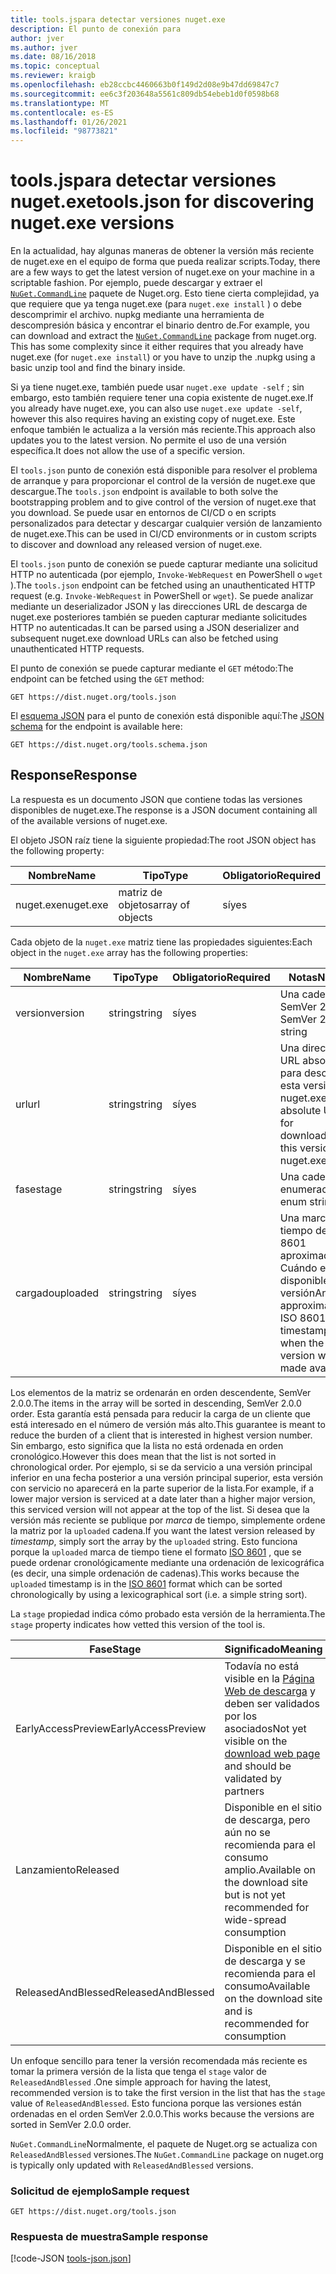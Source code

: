 ```yaml
---
title: tools.jspara detectar versiones nuget.exe
description: El punto de conexión para
author: jver
ms.author: jver
ms.date: 08/16/2018
ms.topic: conceptual
ms.reviewer: kraigb
ms.openlocfilehash: eb28ccbc4460663b0f149d2d08e9b47dd69847c7
ms.sourcegitcommit: ee6c3f203648a5561c809db54ebeb1d0f0598b68
ms.translationtype: MT
ms.contentlocale: es-ES
ms.lasthandoff: 01/26/2021
ms.locfileid: "98773821"
---
```

# <a name="toolsjson-for-discovering-nugetexe-versions"></a><span data-ttu-id="f4576-103">tools.jspara detectar versiones nuget.exe</span><span class="sxs-lookup"><span data-stu-id="f4576-103">tools.json for discovering nuget.exe versions</span></span>

<span data-ttu-id="f4576-104">En la actualidad, hay algunas maneras de obtener la versión más reciente de nuget.exe en el equipo de forma que pueda realizar scripts.</span><span class="sxs-lookup"><span data-stu-id="f4576-104">Today, there are a few ways to get the latest version of nuget.exe on your machine in a scriptable fashion.</span></span> <span data-ttu-id="f4576-105">Por ejemplo, puede descargar y extraer el [`NuGet.CommandLine`](https://www.nuget.org/packages/NuGet.CommandLine/) paquete de Nuget.org. Esto tiene cierta complejidad, ya que requiere que ya tenga nuget.exe (para `nuget.exe install` ) o debe descomprimir el archivo. nupkg mediante una herramienta de descompresión básica y encontrar el binario dentro de.</span><span class="sxs-lookup"><span data-stu-id="f4576-105">For example, you can download and extract the [`NuGet.CommandLine`](https://www.nuget.org/packages/NuGet.CommandLine/) package from nuget.org. This has some complexity since it either requires that you already have nuget.exe (for `nuget.exe install`) or you have to unzip the .nupkg using a basic unzip tool and find the binary inside.</span></span>

<span data-ttu-id="f4576-106">Si ya tiene nuget.exe, también puede usar `nuget.exe update -self` ; sin embargo, esto también requiere tener una copia existente de nuget.exe.</span><span class="sxs-lookup"><span data-stu-id="f4576-106">If you already have nuget.exe, you can also use `nuget.exe update -self`, however this also requires having an existing copy of nuget.exe.</span></span> <span data-ttu-id="f4576-107">Este enfoque también le actualiza a la versión más reciente.</span><span class="sxs-lookup"><span data-stu-id="f4576-107">This approach also updates you to the latest version.</span></span> <span data-ttu-id="f4576-108">No permite el uso de una versión específica.</span><span class="sxs-lookup"><span data-stu-id="f4576-108">It does not allow the use of a specific version.</span></span>

<span data-ttu-id="f4576-109">El `tools.json` punto de conexión está disponible para resolver el problema de arranque y para proporcionar el control de la versión de nuget.exe que descargue.</span><span class="sxs-lookup"><span data-stu-id="f4576-109">The `tools.json` endpoint is available to both solve the bootstrapping problem and to give control of the version of nuget.exe that you download.</span></span> <span data-ttu-id="f4576-110">Se puede usar en entornos de CI/CD o en scripts personalizados para detectar y descargar cualquier versión de lanzamiento de nuget.exe.</span><span class="sxs-lookup"><span data-stu-id="f4576-110">This can be used in CI/CD environments or in custom scripts to discover and download any released version of nuget.exe.</span></span>

<span data-ttu-id="f4576-111">El `tools.json` punto de conexión se puede capturar mediante una solicitud HTTP no autenticada (por ejemplo, `Invoke-WebRequest` en PowerShell o `wget` ).</span><span class="sxs-lookup"><span data-stu-id="f4576-111">The `tools.json` endpoint can be fetched using an unauthenticated HTTP request (e.g. `Invoke-WebRequest` in PowerShell or `wget`).</span></span> <span data-ttu-id="f4576-112">Se puede analizar mediante un deserializador JSON y las direcciones URL de descarga de nuget.exe posteriores también se pueden capturar mediante solicitudes HTTP no autenticadas.</span><span class="sxs-lookup"><span data-stu-id="f4576-112">It can be parsed using a JSON deserializer and subsequent nuget.exe download URLs can also be fetched using unauthenticated HTTP requests.</span></span>

<span data-ttu-id="f4576-113">El punto de conexión se puede capturar mediante el `GET` método:</span><span class="sxs-lookup"><span data-stu-id="f4576-113">The endpoint can be fetched using the `GET` method:</span></span>

```
GET https://dist.nuget.org/tools.json
```

<span data-ttu-id="f4576-114">El [esquema JSON](https://json-schema.org/) para el punto de conexión está disponible aquí:</span><span class="sxs-lookup"><span data-stu-id="f4576-114">The [JSON schema](https://json-schema.org/) for the endpoint is available here:</span></span>

```
GET https://dist.nuget.org/tools.schema.json
```

## <a name="response"></a><span data-ttu-id="f4576-115">Response</span><span class="sxs-lookup"><span data-stu-id="f4576-115">Response</span></span>

<span data-ttu-id="f4576-116">La respuesta es un documento JSON que contiene todas las versiones disponibles de nuget.exe.</span><span class="sxs-lookup"><span data-stu-id="f4576-116">The response is a JSON document containing all of the available versions of nuget.exe.</span></span>

<span data-ttu-id="f4576-117">El objeto JSON raíz tiene la siguiente propiedad:</span><span class="sxs-lookup"><span data-stu-id="f4576-117">The root JSON object has the following property:</span></span>

<span data-ttu-id="f4576-118">Nombre</span><span class="sxs-lookup"><span data-stu-id="f4576-118">Name</span></span>      | <span data-ttu-id="f4576-119">Tipo</span><span class="sxs-lookup"><span data-stu-id="f4576-119">Type</span></span>             | <span data-ttu-id="f4576-120">Obligatorio</span><span class="sxs-lookup"><span data-stu-id="f4576-120">Required</span></span>
--------- | ---------------- | --------
<span data-ttu-id="f4576-121">nuget.exe</span><span class="sxs-lookup"><span data-stu-id="f4576-121">nuget.exe</span></span> | <span data-ttu-id="f4576-122">matriz de objetos</span><span class="sxs-lookup"><span data-stu-id="f4576-122">array of objects</span></span> | <span data-ttu-id="f4576-123">sí</span><span class="sxs-lookup"><span data-stu-id="f4576-123">yes</span></span>

<span data-ttu-id="f4576-124">Cada objeto de la `nuget.exe` matriz tiene las propiedades siguientes:</span><span class="sxs-lookup"><span data-stu-id="f4576-124">Each object in the `nuget.exe` array has the following properties:</span></span>

<span data-ttu-id="f4576-125">Nombre</span><span class="sxs-lookup"><span data-stu-id="f4576-125">Name</span></span>     | <span data-ttu-id="f4576-126">Tipo</span><span class="sxs-lookup"><span data-stu-id="f4576-126">Type</span></span>   | <span data-ttu-id="f4576-127">Obligatorio</span><span class="sxs-lookup"><span data-stu-id="f4576-127">Required</span></span> | <span data-ttu-id="f4576-128">Notas</span><span class="sxs-lookup"><span data-stu-id="f4576-128">Notes</span></span>
-------- | ------ | -------- | -----
<span data-ttu-id="f4576-129">version</span><span class="sxs-lookup"><span data-stu-id="f4576-129">version</span></span>  | <span data-ttu-id="f4576-130">string</span><span class="sxs-lookup"><span data-stu-id="f4576-130">string</span></span> | <span data-ttu-id="f4576-131">sí</span><span class="sxs-lookup"><span data-stu-id="f4576-131">yes</span></span>      | <span data-ttu-id="f4576-132">Una cadena SemVer 2.0.0</span><span class="sxs-lookup"><span data-stu-id="f4576-132">A SemVer 2.0.0 string</span></span>
<span data-ttu-id="f4576-133">url</span><span class="sxs-lookup"><span data-stu-id="f4576-133">url</span></span>      | <span data-ttu-id="f4576-134">string</span><span class="sxs-lookup"><span data-stu-id="f4576-134">string</span></span> | <span data-ttu-id="f4576-135">sí</span><span class="sxs-lookup"><span data-stu-id="f4576-135">yes</span></span>      | <span data-ttu-id="f4576-136">Una dirección URL absoluta para descargar esta versión de nuget.exe</span><span class="sxs-lookup"><span data-stu-id="f4576-136">An absolute URL for downloading this version of nuget.exe</span></span>
<span data-ttu-id="f4576-137">fase</span><span class="sxs-lookup"><span data-stu-id="f4576-137">stage</span></span>    | <span data-ttu-id="f4576-138">string</span><span class="sxs-lookup"><span data-stu-id="f4576-138">string</span></span> | <span data-ttu-id="f4576-139">sí</span><span class="sxs-lookup"><span data-stu-id="f4576-139">yes</span></span>      | <span data-ttu-id="f4576-140">Una cadena de enumeración</span><span class="sxs-lookup"><span data-stu-id="f4576-140">An enum string</span></span>
<span data-ttu-id="f4576-141">cargado</span><span class="sxs-lookup"><span data-stu-id="f4576-141">uploaded</span></span> | <span data-ttu-id="f4576-142">string</span><span class="sxs-lookup"><span data-stu-id="f4576-142">string</span></span> | <span data-ttu-id="f4576-143">sí</span><span class="sxs-lookup"><span data-stu-id="f4576-143">yes</span></span>      | <span data-ttu-id="f4576-144">Una marca de tiempo de ISO 8601 aproximada de Cuándo está disponible la versión</span><span class="sxs-lookup"><span data-stu-id="f4576-144">An approximate ISO 8601 timestamp of when the version was made available</span></span>

<span data-ttu-id="f4576-145">Los elementos de la matriz se ordenarán en orden descendente, SemVer 2.0.0.</span><span class="sxs-lookup"><span data-stu-id="f4576-145">The items in the array will be sorted in descending, SemVer 2.0.0 order.</span></span> <span data-ttu-id="f4576-146">Esta garantía está pensada para reducir la carga de un cliente que está interesado en el número de versión más alto.</span><span class="sxs-lookup"><span data-stu-id="f4576-146">This guarantee is meant to reduce the burden of a client that is interested in highest version number.</span></span> <span data-ttu-id="f4576-147">Sin embargo, esto significa que la lista no está ordenada en orden cronológico.</span><span class="sxs-lookup"><span data-stu-id="f4576-147">However this does mean that the list is not sorted in chronological order.</span></span> <span data-ttu-id="f4576-148">Por ejemplo, si se da servicio a una versión principal inferior en una fecha posterior a una versión principal superior, esta versión con servicio no aparecerá en la parte superior de la lista.</span><span class="sxs-lookup"><span data-stu-id="f4576-148">For example, if a lower major version is serviced at a date later than a higher major version, this serviced version will not appear at the top of the list.</span></span> <span data-ttu-id="f4576-149">Si desea que la versión más reciente se publique por *marca* de tiempo, simplemente ordene la matriz por la `uploaded` cadena.</span><span class="sxs-lookup"><span data-stu-id="f4576-149">If you want the latest version released by *timestamp*, simply sort the array by the `uploaded` string.</span></span> <span data-ttu-id="f4576-150">Esto funciona porque la `uploaded` marca de tiempo tiene el formato [ISO 8601](https://www.iso.org/iso-8601-date-and-time-format.html) , que se puede ordenar cronológicamente mediante una ordenación de lexicográfica (es decir, una simple ordenación de cadenas).</span><span class="sxs-lookup"><span data-stu-id="f4576-150">This works because the `uploaded` timestamp is in the [ISO 8601](https://www.iso.org/iso-8601-date-and-time-format.html) format which can be sorted chronologically by using a lexicographical sort (i.e. a simple string sort).</span></span>

<span data-ttu-id="f4576-151">La `stage` propiedad indica cómo probado esta versión de la herramienta.</span><span class="sxs-lookup"><span data-stu-id="f4576-151">The `stage` property indicates how vetted this version of the tool is.</span></span> 

<span data-ttu-id="f4576-152">Fase</span><span class="sxs-lookup"><span data-stu-id="f4576-152">Stage</span></span>              | <span data-ttu-id="f4576-153">Significado</span><span class="sxs-lookup"><span data-stu-id="f4576-153">Meaning</span></span>
------------------ | ------
<span data-ttu-id="f4576-154">EarlyAccessPreview</span><span class="sxs-lookup"><span data-stu-id="f4576-154">EarlyAccessPreview</span></span> | <span data-ttu-id="f4576-155">Todavía no está visible en la [Página Web de descarga](https://www.nuget.org/downloads) y deben ser validados por los asociados</span><span class="sxs-lookup"><span data-stu-id="f4576-155">Not yet visible on the [download web page](https://www.nuget.org/downloads) and should be validated by partners</span></span>
<span data-ttu-id="f4576-156">Lanzamiento</span><span class="sxs-lookup"><span data-stu-id="f4576-156">Released</span></span>           | <span data-ttu-id="f4576-157">Disponible en el sitio de descarga, pero aún no se recomienda para el consumo amplio.</span><span class="sxs-lookup"><span data-stu-id="f4576-157">Available on the download site but is not yet recommended for wide-spread consumption</span></span>
<span data-ttu-id="f4576-158">ReleasedAndBlessed</span><span class="sxs-lookup"><span data-stu-id="f4576-158">ReleasedAndBlessed</span></span> | <span data-ttu-id="f4576-159">Disponible en el sitio de descarga y se recomienda para el consumo</span><span class="sxs-lookup"><span data-stu-id="f4576-159">Available on the download site and is recommended for consumption</span></span>

<span data-ttu-id="f4576-160">Un enfoque sencillo para tener la versión recomendada más reciente es tomar la primera versión de la lista que tenga el `stage` valor de `ReleasedAndBlessed` .</span><span class="sxs-lookup"><span data-stu-id="f4576-160">One simple approach for having the latest, recommended version is to take the first version in the list that has the `stage` value of `ReleasedAndBlessed`.</span></span> <span data-ttu-id="f4576-161">Esto funciona porque las versiones están ordenadas en el orden SemVer 2.0.0.</span><span class="sxs-lookup"><span data-stu-id="f4576-161">This works because the versions are sorted in SemVer 2.0.0 order.</span></span>

<span data-ttu-id="f4576-162">`NuGet.CommandLine`Normalmente, el paquete de Nuget.org se actualiza con `ReleasedAndBlessed` versiones.</span><span class="sxs-lookup"><span data-stu-id="f4576-162">The `NuGet.CommandLine` package on nuget.org is typically only updated with `ReleasedAndBlessed` versions.</span></span>

### <a name="sample-request"></a><span data-ttu-id="f4576-163">Solicitud de ejemplo</span><span class="sxs-lookup"><span data-stu-id="f4576-163">Sample request</span></span>

```
GET https://dist.nuget.org/tools.json
```

### <a name="sample-response"></a><span data-ttu-id="f4576-164">Respuesta de muestra</span><span class="sxs-lookup"><span data-stu-id="f4576-164">Sample response</span></span>

[!code-JSON [tools-json.json](./_data/tools-json.json)]
